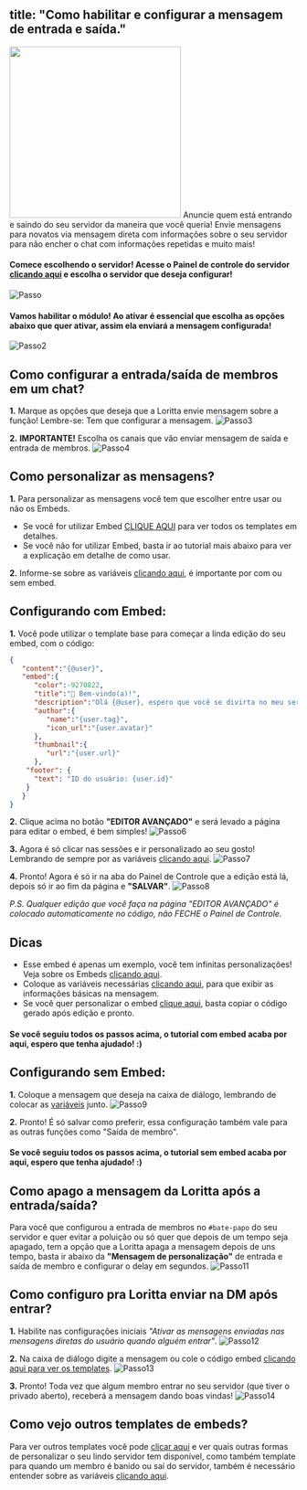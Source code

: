 title: "Como habilitar e configurar a mensagem de entrada e saída."
---
<img src="https://cdn.discordapp.com/attachments/397295975175028736/799989411063398400/loritta_welcomer.png" style="text-align: center;" height="300" />
Anuncie quem está entrando e saindo do seu servidor da maneira que você queria! Envie mensagens para novatos via mensagem direta com informações sobre o seu servidor para 
não encher o chat com informações repetidas e muito mais!

#### Comece escolhendo o servidor! Acesse o Painel de controle do servidor [clicando aqui](/dashboard) e escolha o servidor que deseja configurar!
![Passo](https://cdn.discordapp.com/attachments/397295975175028736/800008433692180520/Sem_Titulo-3.png)

#### Vamos habilitar o módulo! Ao ativar é essencial que escolha as opções abaixo que quer ativar, assim ela enviará a mensagem configurada!
![Passo2](https://cdn.discordapp.com/attachments/397295975175028736/800004766813257758/Sem_Titulo-3.png)


## Como configurar a entrada/saída de membros em um chat?
**1.** Marque as opções que deseja que a Loritta envie mensagem sobre a função! Lembre-se: Tem que configurar a mensagem.
![Passo3](https://cdn.discordapp.com/attachments/397295975175028736/800009208711086100/Sem_Titulo-3.png)

**2.** **IMPORTANTE!** Escolha os canais que vão enviar mensagem de saída e entrada de membros.
![Passo4](https://cdn.discordapp.com/attachments/397295975175028736/800004115555155988/Sem_Titulo-3.png)


## Como personalizar as mensagens?
**1.** Para personalizar as mensagens você tem que escolher entre usar ou não os Embeds.
* Se você for utilizar Embed [CLIQUE AQUI](/extras/faq-loritta/embeds) para ver todos os templates em detalhes.
* Se você não for utilizar Embed, basta ir ao tutorial mais abaixo para ver a explicação em detalhe de como usar.

**2.** Informe-se sobre as variáveis [clicando aqui](/extras/faq-loritta/placeholders), é importante por com ou sem embed.

## Configurando com Embed:
**1.** Você pode utilizar o template base para começar a linda edição do seu embed, com o código:
```json
{
   "content":"{@user}",
   "embed":{
      "color":-9270822,
      "title":"👋 Bem-vindo(a)!",
      "description":"Olá {@user}, espero que você se divirta no meu servidor! <:loritta:331179879582269451>",
      "author":{
         "name":"{user.tag}",
         "icon_url":"{user.avatar}"
      },
      "thumbnail":{
         "url":"{user.url}"
      },
    "footer": {
      "text": "ID do usuário: {user.id}"
    }
   }
}
```
**2.** Clique acima no botão **"EDITOR AVANÇADO"** e será levado a página para editar o embed, é bem simples!
![Passo6](https://cdn.discordapp.com/attachments/397295975175028736/799997345911537686/Sem_Titulo-3.png)

**3.** Agora é só clicar nas sessões e ir personalizado ao seu gosto! Lembrando de sempre por as variáveis [clicando aqui](/extras/faq-loritta/placeholders).
![Passo7](https://cdn.discordapp.com/attachments/397295975175028736/800021170673942578/Sem_Titulo-3.png)

**4.** Pronto! Agora é só ir na aba do Painel de Controle que a edição está lá, depois só ir ao fim da página e **"SALVAR"**.
![Passo8](https://cdn.discordapp.com/attachments/397295975175028736/800000482114011186/Sem_Titulo-3.png)

*P.S. Qualquer edição que você faça na página "EDITOR AVANÇADO" é colocado automaticamente no código, não FECHE o Painel de Controle.*

## Dicas
* Esse embed é apenas um exemplo, você tem infinitas personalizações! Veja sobre os Embeds [clicando aqui](/extras/faq-loritta/embeds).
* Coloque as variáveis necessárias [clicando aqui](/extras/faq-loritta/placeholders), para que exibir as informações básicas na mensagem.
* Se você quer personalizar o embed [clique aqui](https://embeds.loritta.website), basta copiar o código gerado após edição e pronto.

#### Se você seguiu todos os passos acima, o tutorial com embed acaba por aqui, espero que tenha ajudado! :)

## Configurando sem Embed:
**1.** Coloque a mensagem que deseja na caixa de diálogo, lembrando de colocar as [variáveis](/extras/faq-loritta/placeholders) junto.
![Passo9](https://cdn.discordapp.com/attachments/397295975175028736/800012222793252874/Sem_Titulo-3.png)

**2.** Pronto! É só salvar como preferir, essa configuração também vale para as outras funções como "Saída de membro".

#### Se você seguiu todos os passos acima, o tutorial sem embed acaba por aqui, espero que tenha ajudado! :)

## Como apago a mensagem da Loritta após a entrada/saída?
Para você que configurou a entrada de membros no `#bate-papo` do seu servidor e quer evitar a poluição ou só quer que depois de um tempo seja apagado, tem a opção que a Loritta
apaga a mensagem depois de uns tempo, basta ir abaixo da **"Mensagem de personalização"** de entrada e saída de membro e configurar o delay em segundos.
![Passo11](https://cdn.discordapp.com/attachments/397295975175028736/800016967783153684/Sem_Titulo-3.png)

## Como configuro pra Loritta enviar na DM após entrar?
**1.** Habilite nas configurações iniciais  *"Ativar as mensagens enviadas nas mensagens diretas do usuário quando alguém entrar"*.
![Passo12](https://cdn.discordapp.com/attachments/397295975175028736/800018245083332648/Sem_Titulo-3.png)

**2.** Na caixa de diálogo digite a mensagem ou cole o código embed [clicando aqui para ver os templates](/extras/faq-loritta/embeds).
![Passo13](https://cdn.discordapp.com/attachments/397295975175028736/800019347552337961/Sem_Titulo-3.png)

**3.** Pronto! Toda vez que algum membro entrar no seu servidor (que tiver o privado aberto), receberá a mensagem dando boas vindas!
![Passo14](https://cdn.discordapp.com/attachments/397295975175028736/800020159996887100/Sem_Titulo-3.png)

## Como vejo outros templates de embeds?
Para ver outros templates você pode [clicar aqui](/extras/faq-loritta/embeds) e ver quais outras formas de personalizar o seu lindo servidor tem disponível, como também
template para quando um membro é banido ou saí do servidor, também é necessário entender sobre as variáveis [clicando aqui](/extras/faq-loritta/placeholders).


